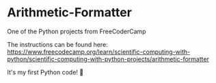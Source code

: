 # Arithmetic-Formatter

One of the Python projects from FreeCoderCamp

The instructions can be found here: 
https://www.freecodecamp.org/learn/scientific-computing-with-python/scientific-computing-with-python-projects/arithmetic-formatter

It's my first Python code! 🙌